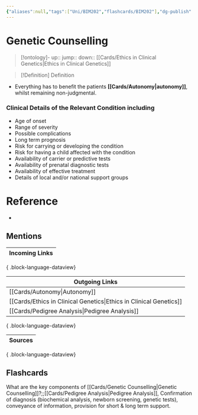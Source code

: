 ```yaml
---
{"aliases":null,"tags":["Uni/BIM202","flashcards/BIM202"],"dg-publish":true,"permalink":"/cards/genetic-counselling/","dgPassFrontmatter":true}
---
```


# Genetic Counselling

> [!ontology]-
> up:: 
> jump:: 
> down:: [[Cards/Ethics in Clinical Genetics\|Ethics in Clinical Genetics]]

> [!Definition] Definition

- Everything has to benefit the patients **[[Cards/Autonomy\|autonomy]]**, whilst remaining non-judgmental.

### Clinical Details of the Relevant Condition including

- Age of onset
- Range of severity
- Possible complications
- Long term prognosis
- Risk for carrying or developing the condition
- Risk for having a child affected with the condition
- Availability of carrier or predictive tests
- Availability of prenatal diagnostic tests
- Availability of effective treatment
- Details of local and/or national support groups

# Reference

- 

## Mentions

| Incoming Links |
| -------------- |

{ .block-language-dataview}

| Outgoing Links                                                        |
| --------------------------------------------------------------------- |
| [[Cards/Autonomy\|Autonomy]]                                       |
| [[Cards/Ethics in Clinical Genetics\|Ethics in Clinical Genetics]] |
| [[Cards/Pedigree Analysis\|Pedigree Analysis]]                     |

{ .block-language-dataview}

| Sources |
| ------- |

{ .block-language-dataview}

## Flashcards

What are the key components of [[Cards/Genetic Counselling\|Genetic Counselling]]?;;[[Cards/Pedigree Analysis\|Pedigree Analysis]], Confirmation of diagnosis (biochemical analysis, newborn screening, genetic tests), conveyance of information, provision for short & long term support.
<!--SR:!2024-10-22,19,250-->